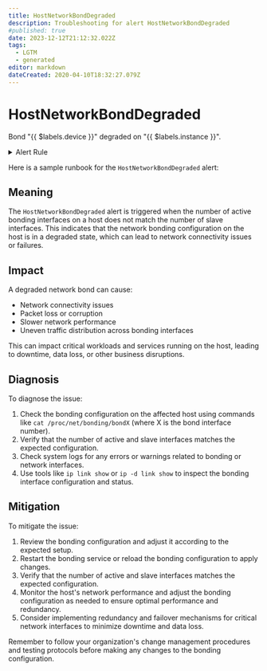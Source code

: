 ```yaml
---
title: HostNetworkBondDegraded
description: Troubleshooting for alert HostNetworkBondDegraded
#published: true
date: 2023-12-12T21:12:32.022Z
tags: 
  - LGTM
  - generated
editor: markdown
dateCreated: 2020-04-10T18:32:27.079Z
---
```


# HostNetworkBondDegraded

Bond "{{ $labels.device }}" degraded on "{{ $labels.instance }}".

<details>
  <summary>Alert Rule</summary>

{{% rule "host-and-hardware/node-exporter.yml" "HostNetworkBondDegraded" %}}

{{% comment %}}

```yaml
alert: HostNetworkBondDegraded
expr: ((node_bonding_active - node_bonding_slaves) != 0) * on(instance) group_left (nodename) node_uname_info{nodename=~".+"}
for: 2m
labels:
    severity: warning
annotations:
    summary: Host Network Bond Degraded (instance {{ $labels.instance }})
    description: |-
        Bond "{{ $labels.device }}" degraded on "{{ $labels.instance }}".
          VALUE = {{ $value }}
          LABELS = {{ $labels }}
    runbook: https://github.com/srerun/prometheus-alerts/blob/main/content/runbooks/node-exporter/HostNetworkBondDegraded.md

```

{{% /comment %}}

</details>


Here is a sample runbook for the `HostNetworkBondDegraded` alert:

## Meaning

The `HostNetworkBondDegraded` alert is triggered when the number of active bonding interfaces on a host does not match the number of slave interfaces. This indicates that the network bonding configuration on the host is in a degraded state, which can lead to network connectivity issues or failures.

## Impact

A degraded network bond can cause:

* Network connectivity issues
* Packet loss or corruption
* Slower network performance
* Uneven traffic distribution across bonding interfaces

This can impact critical workloads and services running on the host, leading to downtime, data loss, or other business disruptions.

## Diagnosis

To diagnose the issue:

1. Check the bonding configuration on the affected host using commands like `cat /proc/net/bonding/bondX` (where X is the bond interface number).
2. Verify that the number of active and slave interfaces matches the expected configuration.
3. Check system logs for any errors or warnings related to bonding or network interfaces.
4. Use tools like `ip link show` or `ip -d link show` to inspect the bonding interface configuration and status.

## Mitigation

To mitigate the issue:

1. Review the bonding configuration and adjust it according to the expected setup.
2. Restart the bonding service or reload the bonding configuration to apply changes.
3. Verify that the number of active and slave interfaces matches the expected configuration.
4. Monitor the host's network performance and adjust the bonding configuration as needed to ensure optimal performance and redundancy.
5. Consider implementing redundancy and failover mechanisms for critical network interfaces to minimize downtime and data loss.

Remember to follow your organization's change management procedures and testing protocols before making any changes to the bonding configuration.